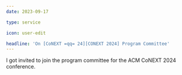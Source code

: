 ```yaml
---
date: 2023-09-17

type: service

icon: user-edit

headline: 'On [CoNEXT =qq= 24][CONEXT 2024] Program Committee'
---
```


I got invited to join the program committee for the ACM CoNEXT 2024 conference.
